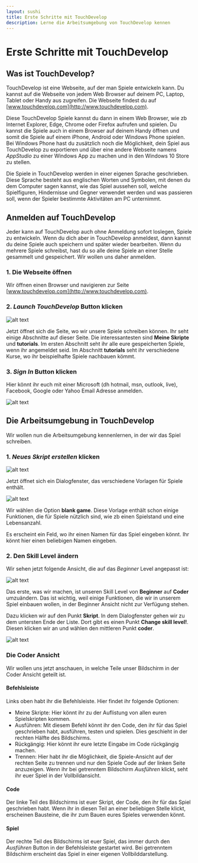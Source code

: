 ```yaml
---
layout: sushi
title: Erste Schritte mit TouchDevelop
description: Lerne die Arbeitsumgebung von TouchDevelop kennen
---
```


# Erste Schritte mit TouchDevelop

## Was ist TouchDevelop?

TouchDevelop ist eine Webseite, auf der man Spiele entwickeln kann. Du kannst auf die Webseite von jedem Web Browser auf deinem PC, Laptop, Tablet oder Handy aus zugreifen. Die Webseite findest du auf [www.touchdevelop.com](http://www.touchdevelop.com).

Diese TouchDevelop Spiele kannst du dann in einem Web Browser, wie zb Internet Explorer, Edge, Chrome oder Firefox aufrufen und spielen. Du kannst die Spiele auch in einem Browser auf deinem Handy öffnen und somit die Spiele auf einem iPhone, Android oder Windows Phone spielen. Bei Windows Phone hast du zusätzlich noch die Möglichkeit, dein Spiel aus TouchDevelop zu exportieren und über eine andere Webseite namens *AppStudio* zu einer Windows App zu machen und in den Windows 10 Store zu stellen.

Die Spiele in TouchDevelop werden in einer eigenen Sprache geschrieben. Diese Sprache besteht aus englischen Worten und Symbolen, mit denen du dem Computer sagen kannst, wie das Spiel aussehen soll, welche Spielfiguren, Hindernisse und Gegner verwendet werden und was passieren soll, wenn der Spieler bestimmte Aktivitäten am PC unternimmt.

## Anmelden auf TouchDevelop

Jeder kann auf TouchDevelop auch ohne Anmeldung sofort loslegen, Spiele zu entwickeln. Wenn du dich aber in TouchDevelop anmeldest, dann kannst du deine Spiele auch speichern und später wieder bearbeiten. Wenn du mehrere Spiele schreibst, hast du so alle deine Spiele an einer Stelle gesammelt und gespeichert. Wir wollen uns daher anmelden.

### 1. Die Webseite öffnen

Wir öffnen einen Browser und navigieren zur Seite [www.touchdevelop.com](http://www.touchdevelop.com).

### 2. *Launch TouchDevelop* Button klicken

![alt text](erste-schritte/1.PNG "Launch Button klicken")

Jetzt öffnet sich die Seite, wo wir unsere Spiele schreiben können. Ihr seht einige Abschnitte auf dieser Seite. Die interessantesten sind **Meine Skripte** und **tutorials**. Im ersten Abschnitt seht ihr alle eure gespeicherten Spiele, wenn ihr angemeldet seid. Im Abschnitt **tutorials** seht ihr verschiedene Kurse, wo ihr beispielhafte Spiele nachbauen kömmt.

### 3. *Sign In* Button klicken

Hier könnt ihr euch mit einer Microsoft (dh hotmail, msn, outlook, live), Facebook, Google oder Yahoo Email Adresse anmelden.

![alt text](erste-schritte/2-signin.PNG "Sign In klicken")

## Die Arbeitsumgebung in TouchDevelop

Wir wollen nun die Arbeitsumgebung kennenlernen, in der wir das Spiel schreiben.

### 1. *Neues Skript erstellen* klicken

![alt text](erste-schritte/3.PNG "Skript erstellen")

Jetzt öffnet sich ein Dialogfenster, das verschiedene Vorlagen für Spiele enthält.

![alt text](erste-schritte/4.PNG "Vorlagen Dialog")

Wir wählen die Option **blank game**. Diese Vorlage enthält schon einige Funktionen, die für Spiele nützlich sind, wie zb einen Spielstand und eine Lebensanzahl.

Es erscheint ein Feld, wo ihr einen Namen für das Spiel eingeben könnt. Ihr könnt hier einen beliebigen Namen eingeben.

### 2. Den Skill Level ändern

Wir sehen jetzt folgende Ansicht, die auf das *Beginner* Level angepasst ist:

![alt text](erste-schritte/5.PNG "Beginner Ansicht")

Das erste, was wir machen, ist unseren Skill Level von **Beginner** auf **Coder** umzuändern. Das ist wichtig, weil einige Funktionen, die wir in unserem Spiel einbauen wollen, in der Beginner Ansicht nicht zur Verfügung stehen.

Dazu klicken wir auf den Punkt **Skript**. In dem Dialogfenster gehen wir zu dem untersten Ende der Liste. Dort gibt es einen Punkt **Change skill level!**. Diesen klicken wir an und wählen den mittleren Punkt **coder**.

![alt text](erste-schritte/6.PNG "Change skill level")

### Die Coder Ansicht

Wir wollen uns jetzt anschauen, in welche Teile unser Bildschirm in der Coder Ansicht geteilt ist.

#### Befehlsleiste

Links oben habt ihr die Befehlsleiste. Hier findet ihr folgende Optionen:

* Meine Skripte: Hier könnt ihr zu der Auflistung von allen euren Spielskripten kommen.
* Ausführen: Mit diesem Befehl könnt ihr den Code, den ihr für das Spiel geschrieben habt, ausführen, testen und spielen. Dies geschieht in der rechten Hälfte des Bildschirms.
* Rückgängig: Hier könnt ihr eure letzte Eingabe im Code rückgängig machen.
* Trennen: Hier habt ihr die Möglichkeit, die Spiele-Ansicht auf der rechten Seite zu trennen und nur den Spiele Code auf der linken Seite anzuzeigen. Wenn ihr bei getrenntem Bildschirm *Ausführen* klickt, seht ihr euer Spiel in der Vollbildansicht.

#### Code

Der linke Teil des Bildschirms ist euer Skript, der Code, den ihr für das Spiel geschrieben habt. Wenn ihr in diesen Teil an einer beliebigen Stelle klickt, erscheinen Bausteine, die ihr zum Bauen eures Spieles verwenden könnt.

#### Spiel

Der rechte Teil des Bildschirms ist euer Spiel, das immer durch den *Ausführen* Button in der Befehlsleiste gestartet wird. Bei getrenntem Bildschirm erscheint das Spiel in einer eigenen Vollbilddarstellung.
